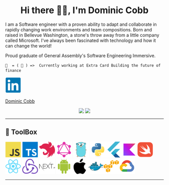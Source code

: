 <div align="center" >
<h1>Hi there 👋🏾, I'm Dominic Cobb </h1>
</div>

I am a Software engineer with a proven ability to adapt and collaborate in rapidly changing work environments and team compositions. Born and raised in Bellevue Washington, a stone's throw away from a little company called Microsoft. I've always been fascinated with technology and how it can change the world!

 Proud graduate of General Assembly's Software Engineering Immersive.

```
🤑  = ( 💼 ) =>  Currently working at Extra Card Building the future of finance
```
<img src="https://github.com/devicons/devicon/blob/master/icons/linkedin/linkedin-original.svg" width="50" height="50" /> <div class="badge-base LI-profile-badge" data-locale="en_US" data-size="medium" data-theme="dark" data-type="VERTICAL" data-vanity="dominic-cobb-software-engineer" data-version="v1"><a class="badge-base__link LI-simple-link" href="https://www.linkedin.com/in/dominiccobbr?trk=profile-badge">Dominic Cobb</a></div>
<p align="center">
  <img src ="https://github-readme-stats.vercel.app/api?username=whoisdominic&show_icons=true&count_private=true&theme=material-palenight&hide_border=true&hide=issues,contribs&include_all_commits=true&bg_color=00000000">
  <img src ="https://github-readme-stats.vercel.app/api/top-langs/?username=whoisdominic&layout=compact&hide_border=true&theme=material-palenight&bg_color=00000000&langs_count=6&hide=jupyter%20notebook,tex,css,php,html">
</p>

---

<h2> 🧰  ToolBox </h2>

<img src="https://github.com/devicons/devicon/blob/master/icons/javascript/javascript-original.svg" alt="Javascript Logo" width="50" hieght="50" /> <img src="https://github.com/devicons/devicon/blob/master/icons/typescript/typescript-original.svg" alt="Typescript Logo" width="50" hieght="50" />
<img src="https://github.com/devicons/devicon/blob/master/icons/nestjs/nestjs-plain.svg" alt="Nestjs Logo" width="50" hieght="50" />
<img src="https://github.com/devicons/devicon/blob/master/icons/graphql/graphql-plain.svg" alt="GraphQL Logo" width="50" height="50" />
<img src="https://github.com/devicons/devicon/blob/master/icons/go/go-original.svg" alt="Go Logo" width="50" hieght="50" />
<img src="https://github.com/devicons/devicon/blob/master/icons/python/python-original.svg" alt="Python Logo" width="50" height="50" /><img src="https://github.com/devicons/devicon/blob/master/icons/flutter/flutter-original.svg" alt="Flutter Logo" width="50" height="50" /><img src="https://github.com/devicons/devicon/blob/master/icons/kotlin/kotlin-original.svg" alt="Kotlin Logo" width="50" height="50" /><img src="https://github.com/devicons/devicon/blob/master/icons/swift/swift-original.svg" alt="Swift Logo" width="50" height="50" /><img src="https://github.com/devicons/devicon/blob/master/icons/react/react-original.svg"  alt="React logo" width="50" height="50"/> <img src="https://github.com/devicons/devicon/blob/master/icons/redux/redux-original.svg"  alt="Redux Logo" width="50" hieght="50"/>
<img src="https://github.com/devicons/devicon/blob/master/icons/nextjs/nextjs-original-wordmark.svg" alt="NextJS Logo" width="50" height="50" />
<img src="https://github.com/devicons/devicon/blob/master/icons/android/android-original.svg" alt="Android Logo" width="50" height="50" /><img src="https://github.com/devicons/devicon/blob/master/icons/apple/apple-original.svg" alt="iOS Logo" width="50" height="50" /><img src="https://github.com/devicons/devicon/blob/master/icons/docker/docker-original.svg" alt="Docker Logo" width="50" hieght="50" /><img src="https://github.com/devicons/devicon/blob/master/icons/amazonwebservices/amazonwebservices-original.svg"  alt="AWS Logo" width="50" height="50"/><img src="https://github.com/devicons/devicon/blob/master/icons/googlecloud/googlecloud-original.svg"  alt="Google Logo" width="50" height="50"/>

---
